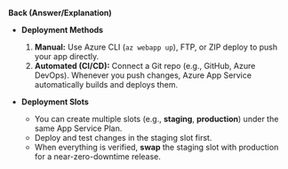 **Back (Answer/Explanation)**  
- **Deployment Methods**  
  1. **Manual:** Use Azure CLI (`az webapp up`), FTP, or ZIP deploy to push your app directly.  
  2. **Automated (CI/CD):** Connect a Git repo (e.g., GitHub, Azure DevOps). Whenever you push changes, Azure App Service automatically builds and deploys them.

- **Deployment Slots**  
  - You can create multiple slots (e.g., **staging**, **production**) under the same App Service Plan.  
  - Deploy and test changes in the staging slot first.  
  - When everything is verified, **swap** the staging slot with production for a near-zero-downtime release.